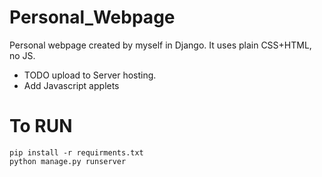 # Personal_Webpage

Personal webpage created by myself in Django.
It uses plain CSS+HTML, no JS.

* TODO upload to Server hosting.
* Add Javascript applets


# To RUN

```
pip install -r requirments.txt
python manage.py runserver
```
